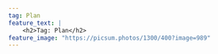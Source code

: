 ```yaml
---
tag: Plan
feature_text: |
    <h2>Tag: Plan</h2>
feature_image: "https://picsum.photos/1300/400?image=989"
---
```

